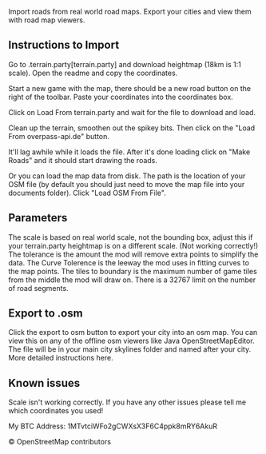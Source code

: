 Import roads from real world road maps. Export your cities and view them with road map viewers.

## Instructions to Import
Go to .terrain.party[terrain.party] and download heightmap (18km is 1:1 scale). Open the readme and copy the coordinates. 

Start a new game with the map, there should be a new road button on the right of the toolbar. Paste your coordinates into the coordinates box. 

Click on Load From terrain.party and wait for the file to download and load. 

Clean up the terrain, smoothen out the spikey bits. Then click on the "Load From overpass-api.de" button. 

It'll lag awhile while it loads the file. After it's done loading click on "Make Roads" and it should start drawing the roads.

Or you can load the map data from disk. The path is the location of your OSM file (by default you should just need to move the map file into your documents folder). Click "Load OSM From File". 

## Parameters
The scale is based on real world scale, not the bounding box, adjust this if your terrain.party heightmap is on a different scale. (Not working correctly!) The tolerance is the amount the mod will remove extra points to simplify the data. The Curve Tolerence is the leeway the mod uses in fitting curves to the map points. The tiles to boundary is the maximum number of game tiles from the middle the mod will draw on. There is a 32767 limit on the number of road segments. 

## Export to .osm
Click the export to osm button to export your city into an osm map. You can view this on any of the offline osm viewers like Java OpenStreetMapEditor. The file will be in your main city skylines folder and named after your city. More detailed instructions here. 

## Known issues
Scale isn't working correctly. If you have any other issues please tell me which coordinates you used! 

My BTC Address: 1MTvtciWFo2gCWXsX3F6C4ppk8mRY6AkuR

© OpenStreetMap contributors
